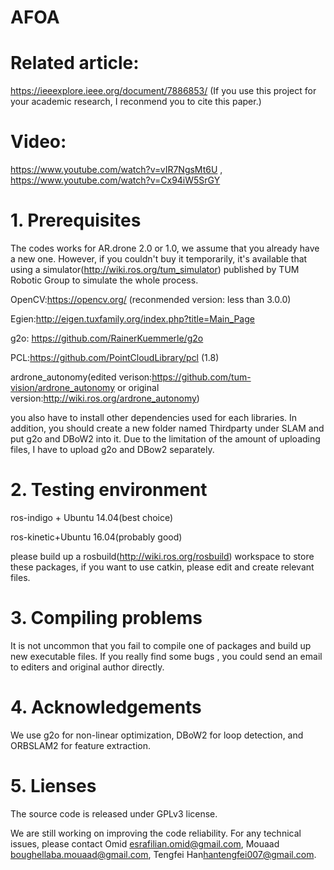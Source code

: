 # AFOA


# Related article:
https://ieeexplore.ieee.org/document/7886853/  (If you use this project for your academic research, I reconmend you to  cite this paper.)

# Video:
https://www.youtube.com/watch?v=vIR7NgsMt6U , https://www.youtube.com/watch?v=Cx94iW5SrGY

# 1. Prerequisites
The codes works for AR.drone 2.0 or 1.0, we assume that you already have  a new one. However, if you couldn't buy it temporarily,  it's available that using a simulator(http://wiki.ros.org/tum_simulator) published by TUM Robotic Group to simulate the whole process.

OpenCV:https://opencv.org/  (reconmended version: less than 3.0.0)

Egien:http://eigen.tuxfamily.org/index.php?title=Main_Page

g2o: https://github.com/RainerKuemmerle/g2o

PCL:https://github.com/PointCloudLibrary/pcl  (1.8)

ardrone_autonomy(edited verison:https://github.com/tum-vision/ardrone_autonomy or original version:http://wiki.ros.org/ardrone_autonomy)

you also have to install other dependencies used for each libraries. In addition, you should create a new folder named Thirdparty under SLAM and put g2o and DBoW2 into it. Due to the limitation of the amount of uploading files, I have to upload g2o and DBow2 separately.


# 2. Testing environment
ros-indigo + Ubuntu 14.04(best choice)

ros-kinetic+Ubuntu 16.04(probably good)

please build up a rosbuild(http://wiki.ros.org/rosbuild) workspace to store these packages, if you want to use catkin, please edit and create relevant files. 

# 3. Compiling problems
It is not uncommon that you fail to compile one of packages and build up new executable files. If you really find some bugs , you could send an email to editers and original author directly.

# 4. Acknowledgements
We use g2o for non-linear optimization, DBoW2 for loop detection, and ORBSLAM2 for feature extraction.

# 5. Lienses
The source code is released under GPLv3 license.

We are still working on improving the code reliability. For any technical issues, please contact Omid <esrafilian.omid@gmail.com>, Mouaad <boughellaba.mouaad@gmail.com>, Tengfei Han<hantengfei007@gmail.com>.
 
      

      
